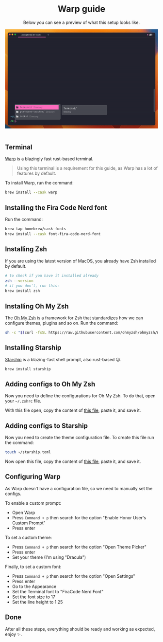<div align="center">
  <h1>Warp guide</h1>
  <p>Below you can see a preview of what this setup looks like.</p>
  <img src="./preview.gif" alt="">
  <br>
  <br>
</div>


## Terminal
[Warp](https://www.warp.dev) is a blazingly fast rust-based terminal.

> Using this terminal is a requirement for this guide, as Warp has a lot of features by default.

To install Warp, run the command:
```bash
brew install --cask warp
```


## Installing the Fira Code Nerd font
Run the command:
```bash
brew tap homebrew/cask-fonts
brew install --cask font-fira-code-nerd-font
```


## Installing Zsh
If you are using the latest version of MacOS, you already have Zsh installed by default.
```bash
# to check if you have it installed already
zsh --version
# if you don't, run this:
brew install zsh
```


## Installing Oh My Zsh
The [Oh My Zsh](https://ohmyz.sh) is a framework for Zsh that standardizes how we can configure themes, plugins and so on. Run the command:
```bash
sh -c "$(curl -fsSL https://raw.githubusercontent.com/ohmyzsh/ohmyzsh/master/tools/install.sh)"
```


## Installing Starship
[Starship](https://starship.rs/) is a blazing-fast shell prompt, also rust-based 😜.

```bash
brew install starship
```


## Adding configs to Oh My Zsh
Now you need to define the configurations for Oh My Zsh. To do that, open your `~/.zshrc` file.

With this file open, copy the content of [this file](./.zshrc), paste it, and save it.


## Adding configs to Starship
Now you need to create the theme configuration file. To create this file run the command:
```bash
touch ~/starship.toml
```

Now open this file, copy the content of [this file](./starship.toml), paste it, and save it.


## Configuring Warp
As Warp doesn't have a configuration file, so we need to manually set the configs.

To enable a custom prompt:
- Open Warp
- Press `Command + p` then search for the option "Enable Honor User's Custom Prompt"
- Press enter

To set a custom theme:
- Press `Command + p` then search for the option "Open Theme Picker"
- Press enter
- Set your theme (I'm using "Dracula")

Finally, to set a custom font:
- Press `Command + p` then search for the option "Open Settings"
- Press enter
- Go to the Appearance
- Set the Terminal font to "FiraCode Nerd Font"
- Set the font size to 17
- Set the line height to 1.25

## Done
After all these steps, everything should be ready and working as expected, enjoy ✨.
